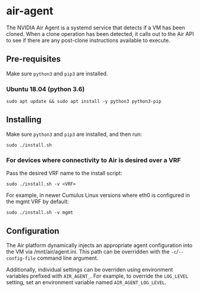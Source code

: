 # air-agent

The NVIDIA Air Agent is a systemd service that detects if a VM has been cloned. When a clone operation has been detected, it calls out to the Air API to see if there are any post-clone instructions available to execute.

## Pre-requisites

Make sure `python3` and `pip3` are installed.

### Ubuntu 18.04 (python 3.6)

```
sudo apt update && sudo apt install -y python3 python3-pip
```

## Installing

Make sure `python3` and `pip3` are installed, and then run:

`sudo ./install.sh`


### For devices where connectivity to Air is desired over a VRF

Pass the desired VRF name to the install script:

`sudo ./install.sh -v <VRF>`

For example, in newer Cumulus Linux versions where eth0 is configured in the mgmt VRF by default:

`sudo ./install.sh -v mgmt`

## Configuration

The Air platform dynamically injects an appropriate agent configuration into the VM via /mnt/air/agent.ini. This path can be overridden with the `-c`/`--config-file` command line argument.

Additionally, individual settings can be overriden using environment variables prefixed with `AIR_AGENT_`. For example, to override the `LOG_LEVEL` setting, set an environment variable named `AIR_AGENT_LOG_LEVEL`.
